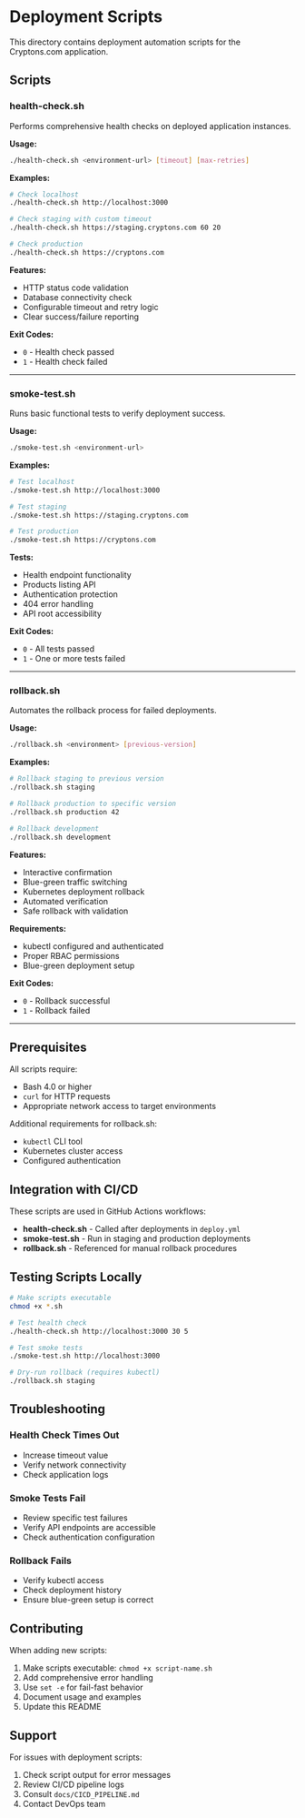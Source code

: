# Deployment Scripts

This directory contains deployment automation scripts for the Cryptons.com application.

## Scripts

### health-check.sh

Performs comprehensive health checks on deployed application instances.

**Usage:**
```bash
./health-check.sh <environment-url> [timeout] [max-retries]
```

**Examples:**
```bash
# Check localhost
./health-check.sh http://localhost:3000

# Check staging with custom timeout
./health-check.sh https://staging.cryptons.com 60 20

# Check production
./health-check.sh https://cryptons.com
```

**Features:**
- HTTP status code validation
- Database connectivity check
- Configurable timeout and retry logic
- Clear success/failure reporting

**Exit Codes:**
- `0` - Health check passed
- `1` - Health check failed

---

### smoke-test.sh

Runs basic functional tests to verify deployment success.

**Usage:**
```bash
./smoke-test.sh <environment-url>
```

**Examples:**
```bash
# Test localhost
./smoke-test.sh http://localhost:3000

# Test staging
./smoke-test.sh https://staging.cryptons.com

# Test production
./smoke-test.sh https://cryptons.com
```

**Tests:**
- Health endpoint functionality
- Products listing API
- Authentication protection
- 404 error handling
- API root accessibility

**Exit Codes:**
- `0` - All tests passed
- `1` - One or more tests failed

---

### rollback.sh

Automates the rollback process for failed deployments.

**Usage:**
```bash
./rollback.sh <environment> [previous-version]
```

**Examples:**
```bash
# Rollback staging to previous version
./rollback.sh staging

# Rollback production to specific version
./rollback.sh production 42

# Rollback development
./rollback.sh development
```

**Features:**
- Interactive confirmation
- Blue-green traffic switching
- Kubernetes deployment rollback
- Automated verification
- Safe rollback with validation

**Requirements:**
- kubectl configured and authenticated
- Proper RBAC permissions
- Blue-green deployment setup

**Exit Codes:**
- `0` - Rollback successful
- `1` - Rollback failed

---

## Prerequisites

All scripts require:

- Bash 4.0 or higher
- `curl` for HTTP requests
- Appropriate network access to target environments

Additional requirements for rollback.sh:

- `kubectl` CLI tool
- Kubernetes cluster access
- Configured authentication

## Integration with CI/CD

These scripts are used in GitHub Actions workflows:

- **health-check.sh** - Called after deployments in `deploy.yml`
- **smoke-test.sh** - Run in staging and production deployments
- **rollback.sh** - Referenced for manual rollback procedures

## Testing Scripts Locally

```bash
# Make scripts executable
chmod +x *.sh

# Test health check
./health-check.sh http://localhost:3000 30 5

# Test smoke tests
./smoke-test.sh http://localhost:3000

# Dry-run rollback (requires kubectl)
./rollback.sh staging
```

## Troubleshooting

### Health Check Times Out
- Increase timeout value
- Verify network connectivity
- Check application logs

### Smoke Tests Fail
- Review specific test failures
- Verify API endpoints are accessible
- Check authentication configuration

### Rollback Fails
- Verify kubectl access
- Check deployment history
- Ensure blue-green setup is correct

## Contributing

When adding new scripts:

1. Make scripts executable: `chmod +x script-name.sh`
2. Add comprehensive error handling
3. Use `set -e` for fail-fast behavior
4. Document usage and examples
5. Update this README

## Support

For issues with deployment scripts:

1. Check script output for error messages
2. Review CI/CD pipeline logs
3. Consult `docs/CICD_PIPELINE.md`
4. Contact DevOps team
